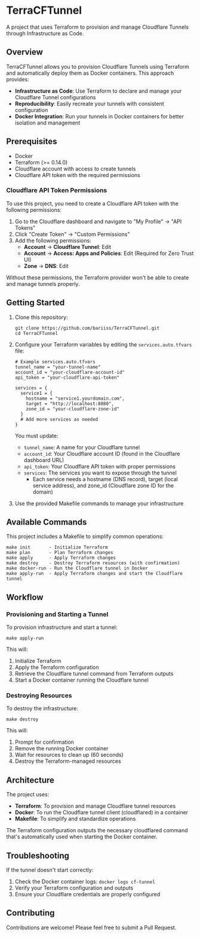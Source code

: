 # TerraCFTunnel

A project that uses Terraform to provision and manage Cloudflare Tunnels through Infrastructure as Code.

## Overview

TerraCFTunnel allows you to provision Cloudflare Tunnels using Terraform and automatically deploy them as Docker containers. This approach provides:

- **Infrastructure as Code**: Use Terraform to declare and manage your Cloudflare Tunnel configurations
- **Reproducibility**: Easily recreate your tunnels with consistent configuration
- **Docker Integration**: Run your tunnels in Docker containers for better isolation and management

## Prerequisites

- Docker
- Terraform (>= 0.14.0)
- Cloudflare account with access to create tunnels
- Cloudflare API token with the required permissions

### Cloudflare API Token Permissions

To use this project, you need to create a Cloudflare API token with the following permissions:

1. Go to the Cloudflare dashboard and navigate to "My Profile" → "API Tokens"
2. Click "Create Token" → "Custom Permissions"
3. Add the following permissions:
   - **Account** → **Cloudflare Tunnel**: Edit
   - **Account** → **Access: Apps and Policies**: Edit (Required for Zero Trust UI)
   - **Zone** → **DNS**: Edit

Without these permissions, the Terraform provider won't be able to create and manage tunnels properly.

## Getting Started

1. Clone this repository:
   ```
   git clone https://github.com/bariiss/TerraCFTunnel.git
   cd TerraCFTunnel
   ```

2. Configure your Terraform variables by editing the `services.auto.tfvars` file:
   ```
   # Example services.auto.tfvars
   tunnel_name = "your-tunnel-name"
   account_id = "your-cloudflare-account-id"
   api_token = "your-cloudflare-api-token"

   services = {
     service1 = { 
       hostname = "service1.yourdomain.com",
       target = "http://localhost:8080",
       zone_id = "your-cloudflare-zone-id"
     }
     # Add more services as needed
   }
   ```

   You must update:
   - `tunnel_name`: A name for your Cloudflare tunnel
   - `account_id`: Your Cloudflare account ID (found in the Cloudflare dashboard URL)
   - `api_token`: Your Cloudflare API token with proper permissions
   - `services`: The services you want to expose through the tunnel
     - Each service needs a hostname (DNS record), target (local service address), and zone_id (Cloudflare zone ID for the domain)

3. Use the provided Makefile commands to manage your infrastructure

## Available Commands

This project includes a Makefile to simplify common operations:

```
make init       - Initialize Terraform
make plan       - Plan Terraform changes
make apply      - Apply Terraform changes
make destroy    - Destroy Terraform resources (with confirmation)
make docker-run - Run the Cloudflare tunnel in Docker
make apply-run  - Apply Terraform changes and start the Cloudflare tunnel
```

## Workflow

### Provisioning and Starting a Tunnel

To provision infrastructure and start a tunnel:

```
make apply-run
```

This will:
1. Initialize Terraform
2. Apply the Terraform configuration
3. Retrieve the Cloudflare tunnel command from Terraform outputs
4. Start a Docker container running the Cloudflare tunnel

### Destroying Resources

To destroy the infrastructure:

```
make destroy
```

This will:
1. Prompt for confirmation
2. Remove the running Docker container
3. Wait for resources to clean up (60 seconds)
4. Destroy the Terraform-managed resources

## Architecture

The project uses:
- **Terraform**: To provision and manage Cloudflare tunnel resources
- **Docker**: To run the Cloudflare tunnel client (cloudflared) in a container
- **Makefile**: To simplify and standardize operations

The Terraform configuration outputs the necessary cloudflared command that's automatically used when starting the Docker container.

## Troubleshooting

If the tunnel doesn't start correctly:
1. Check the Docker container logs: `docker logs cf-tunnel`
2. Verify your Terraform configuration and outputs
3. Ensure your Cloudflare credentials are properly configured

## Contributing

Contributions are welcome! Please feel free to submit a Pull Request.